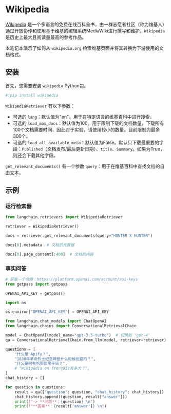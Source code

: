 # Wikipedia

[Wikipedia](https://wikipedia.org/) 是一个多语言的免费在线百科全书，由一群志愿者社区（称为维基人）通过开放协作和使用基于维基的编辑系统MediaWiki进行撰写和维护。`Wikipedia`是历史上最大且阅读量最高的参考作品。

本笔记本演示了如何从 `wikipedia.org` 检索维基页面并将其转换为下游使用的文档格式。

## 安装

首先，您需要安装 `wikipedia` Python包。

```python
#!pip install wikipedia
```

`WikipediaRetriever` 有以下参数：

- 可选的 `lang`：默认值为"en"。用于在特定语言的维基百科中进行搜索。
- 可选的 `load_max_docs`：默认值为100。用于限制下载的文档数量。下载所有100个文档需要时间，因此对于实验，请使用较小的数量。目前限制为最多300个。
- 可选的 `load_all_available_meta`：默认值为False。默认只下载最重要的字段：`Published`（文档发布/最后更新日期）、`title`、`Summary`。如果为True，则还会下载其他字段。

`get_relevant_documents()` 有一个参数 `query`：用于在维基百科中查找文档的自由文本。

## 示例

### 运行检索器

```python
from langchain.retrievers import WikipediaRetriever
```

```python
retriever = WikipediaRetriever()
```

```python
docs = retriever.get_relevant_documents(query="HUNTER X HUNTER")
```

```python
docs[0].metadata  # 文档的元数据
```

```python
docs[0].page_content[:400]  # 文档的内容
```

### 事实问答

```python
# 获取一个令牌：https://platform.openai.com/account/api-keys
from getpass import getpass

OPENAI_API_KEY = getpass()
```

```python
import os

os.environ["OPENAI_API_KEY"] = OPENAI_API_KEY
```

```python
from langchain.chat_models import ChatOpenAI
from langchain.chains import ConversationalRetrievalChain

model = ChatOpenAI(model_name="gpt-3.5-turbo")  # 切换到 'gpt-4'
qa = ConversationalRetrievalChain.from_llm(model, retriever=retriever)
```

```python
questions = [
    "什么是 Apify？",
    "1830年革命烈士纪念碑是什么时候创建的？",
    "什么是阿布哈耶伽里寺庙？",
    # "Wikipédia en français有多大？",
]
chat_history = []

for question in questions:
    result = qa({"question": question, "chat_history": chat_history})
    chat_history.append((question, result["answer"]))
    print(f"-> **问题**：{question} \n")
    print(f"**答案**：{result['answer']} \n")
```
